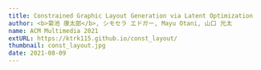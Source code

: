 ```yaml
---
title: Constrained Graphic Layout Generation via Latent Optimization
author: <b>菊池 康太郎</b>, シモセラ エドガー, Mayu Otani, 山口 光太
name: ACM Multimedia 2021
extURL: https://ktrk115.github.io/const_layout/
thumbnail: const_layout.jpg
date: 2021-08-09
---
```

